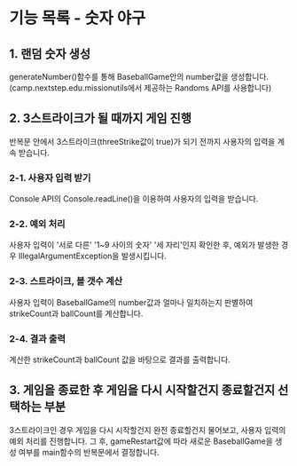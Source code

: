 # 기능 목록 - 숫자 야구

## 1. 랜덤 숫자 생성
generateNumber()함수를 통해 BaseballGame안의 number값을 생성합니다. (camp.nextstep.edu.missionutils에서 제공하는 Randoms API를 사용합니다)
## 2. 3스트라이크가 될 때까지 게임 진행
반복문 안에서 3스트라이크(threeStrike값이 true)가 되기 전까지 사용자의 입력을 계속 받습니다.
### 2-1. 사용자 입력 받기
Console API의 Console.readLine()을 이용하여 사용자의 입력을 받습니다.
### 2-2. 예외 처리
사용자 입력이 '서로 다른' '1~9 사이의 숫자' '세 자리'인지 확인한 후, 예외가 발생한 경우 IllegalArgumentException을 발생시킵니다.
### 2-3. 스트라이크, 볼 갯수 계산
사용자 입력이 BaseballGame의 number값과 얼마나 일치하는지 판별하여 strikeCount과 ballCount를 계산합니다.
### 2-4. 결과 출력
계산한 strikeCount과 ballCount 값을 바탕으로 결과를 출력합니다. 
## 3. 게임을 종료한 후 게임을 다시 시작할건지 종료할건지 선택하는 부분
3스트라이크인 경우 게임을 다시 시작할건지 완전 종료할건지 물어보고, 사용자 입력의 예외 처리를 진행합니다.
그 후, gameRestart값에 따라 새로운 BaseballGame을 생성 여부를 main함수의 반복문에서 결정합니다.